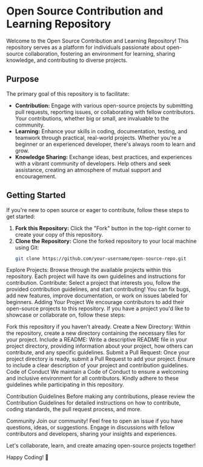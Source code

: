 # Open Source Contribution and Learning Repository

Welcome to the Open Source Contribution and Learning Repository! This repository serves as a platform for individuals passionate about open-source collaboration, fostering an environment for learning, sharing knowledge, and contributing to diverse projects.

## Purpose

The primary goal of this repository is to facilitate:

- **Contribution:** Engage with various open-source projects by submitting pull requests, reporting issues, or collaborating with fellow contributors. Your contributions, whether big or small, are invaluable to the community.
- **Learning:** Enhance your skills in coding, documentation, testing, and teamwork through practical, real-world projects. Whether you're a beginner or an experienced developer, there's always room to learn and grow.
- **Knowledge Sharing:** Exchange ideas, best practices, and experiences with a vibrant community of developers. Help others and seek assistance, creating an atmosphere of mutual support and encouragement.

## Getting Started

If you're new to open source or eager to contribute, follow these steps to get started:

1. **Fork this Repository:** Click the "Fork" button in the top-right corner to create your copy of this repository.
2. **Clone the Repository:** Clone the forked repository to your local machine using Git:
   ```bash
   git clone https://github.com/your-username/open-source-repo.git
Explore Projects: Browse through the available projects within this repository. Each project will have its own guidelines and instructions for contribution.
Contribute: Select a project that interests you, follow the provided contribution guidelines, and start contributing! You can fix bugs, add new features, improve documentation, or work on issues labeled for beginners.
Adding Your Project
We encourage contributors to add their open-source projects to this repository. If you have a project you'd like to showcase or collaborate on, follow these steps:

Fork this repository if you haven't already.
Create a New Directory: Within the repository, create a new directory containing the necessary files for your project.
Include a README: Write a descriptive README file in your project directory, providing information about your project, how others can contribute, and any specific guidelines.
Submit a Pull Request: Once your project directory is ready, submit a Pull Request to add your project. Ensure to include a clear description of your project and contribution guidelines.
Code of Conduct
We maintain a Code of Conduct to ensure a welcoming and inclusive environment for all contributors. Kindly adhere to these guidelines while participating in this repository.

Contribution Guidelines
Before making any contributions, please review the Contribution Guidelines for detailed instructions on how to contribute, coding standards, the pull request process, and more.

Community
Join our community! Feel free to open an issue if you have questions, ideas, or suggestions. Engage in discussions with fellow contributors and developers, sharing your insights and experiences.

Let's collaborate, learn, and create amazing open-source projects together!

Happy Coding! 🚀
